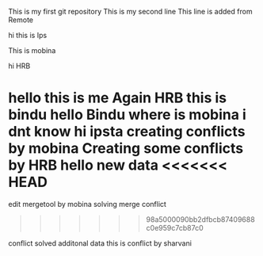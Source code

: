 This is my first git repository
This is my second line
This line is added from Remote

hi this is Ips

This is mobina


hi HRB

hello this is me
Again HRB
this is bindu
hello Bindu
where is mobina
i dnt know
hi ipsta
creating conflicts by mobina
Creating some conflicts by HRB
hello
new data
<<<<<<< HEAD
=======
edit mergetool by mobina
solving merge conflict 
>>>>>>> 98a5000090bb2dfbcb87409688c0e959c7cb87c0

conflict solved
additonal data
this is conflict by sharvani
